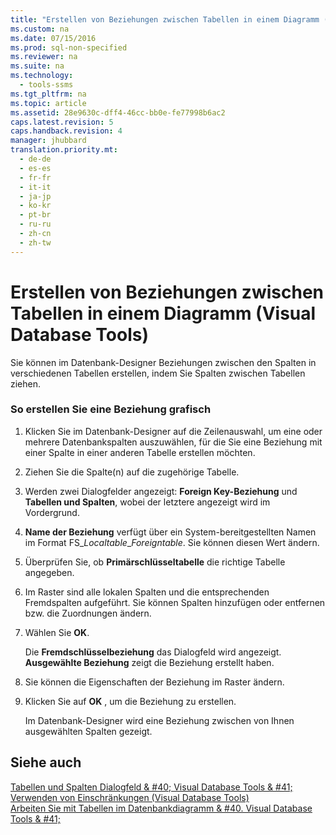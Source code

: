 ```yaml
---
title: "Erstellen von Beziehungen zwischen Tabellen in einem Diagramm (Visual Database Tools)"
ms.custom: na
ms.date: 07/15/2016
ms.prod: sql-non-specified
ms.reviewer: na
ms.suite: na
ms.technology: 
  - tools-ssms
ms.tgt_pltfrm: na
ms.topic: article
ms.assetid: 28e9630c-dff4-46cc-bb0e-fe77998b6ac2
caps.latest.revision: 5
caps.handback.revision: 4
manager: jhubbard
translation.priority.mt: 
  - de-de
  - es-es
  - fr-fr
  - it-it
  - ja-jp
  - ko-kr
  - pt-br
  - ru-ru
  - zh-cn
  - zh-tw
---
```

# Erstellen von Beziehungen zwischen Tabellen in einem Diagramm (Visual Database Tools)
Sie können im Datenbank-Designer Beziehungen zwischen den Spalten in verschiedenen Tabellen erstellen, indem Sie Spalten zwischen Tabellen ziehen.  
  
### So erstellen Sie eine Beziehung grafisch  
  
1.  Klicken Sie im Datenbank-Designer auf die Zeilenauswahl, um eine oder mehrere Datenbankspalten auszuwählen, für die Sie eine Beziehung mit einer Spalte in einer anderen Tabelle erstellen möchten.  
  
2.  Ziehen Sie die Spalte(n) auf die zugehörige Tabelle.  
  
3.  Werden zwei Dialogfelder angezeigt: **Foreign Key-Beziehung** und **Tabellen und Spalten**, wobei der letztere angezeigt wird im Vordergrund.  
  
4.  **Name der Beziehung** verfügt über ein System\-bereitgestellten Namen im Format FS\_*Localtable*\_*Foreigntable*. Sie können diesen Wert ändern.  
  
5.  Überprüfen Sie, ob **Primärschlüsseltabelle** die richtige Tabelle angegeben.  
  
6.  Im Raster sind alle lokalen Spalten und die entsprechenden Fremdspalten aufgeführt. Sie können Spalten hinzufügen oder entfernen bzw. die Zuordnungen ändern.  
  
7.  Wählen Sie **OK**.  
  
    Die **Fremdschlüsselbeziehung** das Dialogfeld wird angezeigt. **Ausgewählte Beziehung** zeigt die Beziehung erstellt haben.  
  
8.  Sie können die Eigenschaften der Beziehung im Raster ändern.  
  
9. Klicken Sie auf **OK** , um die Beziehung zu erstellen.  
  
    Im Datenbank-Designer wird eine Beziehung zwischen von Ihnen ausgewählten Spalten gezeigt.  
  
## Siehe auch  
[Tabellen und Spalten Dialogfeld & #40; Visual Database Tools & #41;](../content/Tables-and-Columns-Dialog-Box--Visual-Database-Tools-.md)  
[Verwenden von Einschränkungen (Visual Database Tools)](assetId:///637098af-2567-48f8-90f4-b41df059833e)  
[Arbeiten Sie mit Tabellen im Datenbankdiagramm & #40. Visual Database Tools & #41;](../content/Work-with-Tables-in-Database-Diagram--Visual-Database-Tools-.md)  
  
